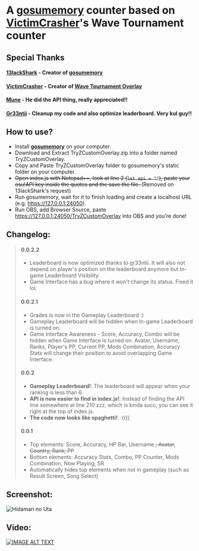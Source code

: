 # A **[gosumemory](https://github.com/l3lackShark/gosumemory)** counter based on **[VictimCrasher](https://github.com/VictimCrasher)**'s Wave Tournament counter
## Special Thanks
#### **[13lackShark](https://github.com/l3lackShark/)** - Creator of [gosumemory](https://github.com/l3lackShark/gosumemory)
#### **[VictimCrasher](https://github.com/VictimCrasher)** - Creator of [Wave Tournament Overlay](https://github.com/l3lackShark/static/tree/master/WaveTournament)
#### **[Mune](https://github.com/truongthinh295)** - He did the API thing, really appreciated!!
#### **[Gr33ntii](https://github.com/gr33ntii)** - Cleanup my code and also optimize leaderboard. Very kul guy!!
## How to use?
- Install **[gosumemory](https://github.com/l3lackShark/gosumemory)** on your computer.
- Download and Extract TryZCustomOverlay.zip into a folder named TryZCustomOverlay.
- Copy and Paste TryZCustomOverlay folder to gosumemory's static folder on your computer.
- <del> Open index.js with Notepad++, look at line 2 (`let api = ""`), paste your osu!API key inside the quotes and the save the file. </del>(Removed on 13lackShark's request)
- Run gosumemory, wait for it to finish loading and create a localhost URL (e.g. https://127.0.0.1:24050).
- Run OBS, add Browser Source, paste https://127.0.0.1:24050/TryZCustomOverlay into OBS and you're done!
## Changelog:
> #### **0.0.2.2**
> - Leaderboard is now optimized thanks to gr33ntii. It will also not depend on player's position on the leaderboard anymore but In-game Leaderboard Visibility.
> - Game Interface has a bug where it won't change its status. Fixed it lol.
> #### **0.0.2.1**
> - Grades is now in the Gameplay Leaderboard :)
> - Gameplay Leaderboard will be hidden when In-game Leaderboard is turned on.
> - Game Interface Awareness - Score, Accuracy, Combo will be hidden when Game Interface is turned on. Avatar, Username, Ranks, Player's PP, Current PP, Mods Combination, Accuracy Stats will change their position to avoid overlapping Game Interface.
> #### **0.0.2**
> - **Gameplay Leaderboard!**: The leaderboard will appear when your ranking is less than 6.
> - **API is now easier to find in index.js!**: Instead of finding the API line somewhere at line 210 zzz, which is kinda succ, you can see it right at the top of index.js.
> - **The code now looks like spaghetti!**: :((((
> #### **0.0.1**
> - Top elements: Score, Accuracy, HP Bar, Username <del>, Avatar, Country, Rank, PP
> - Bottom elements: Accuracy Stats, Combo, PP Counter, Mods Combination, Now Playing, SR
> - Automatically hides top elements when not in gameplay (such as Result Screen, Song Select)
## Screenshot:
![Hidamari no Uta](https://i.imgur.com/E2wXoJq.png)
## Video: 
[![IMAGE ALT TEXT](https://img.youtube.com/vi/B2GcuRu0oII/0.jpg)](https://youtu.be/B2GcuRu0oII "Custom PP Counter Initial Release 0.0.1")
